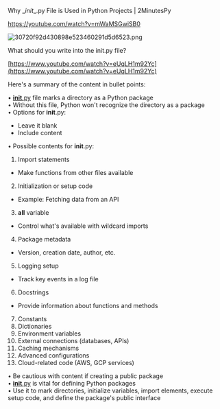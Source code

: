 Why _*init*\_.py File is Used in Python Projects | 2MinutesPy

https://youtube.com/watch?v=mWaMSGwiSB0

![30720f92d430898e523460291d5d6523.png](30720f92d430898e523460291d5d6523.png)

What should you write into the init.py file?

[https://www.youtube.com/watch?v=eUqLH1m92Yc](https://www.youtube.com/watch?v=eUqLH1m92Yc)  
  
Here's a summary of the content in bullet points:  
  
• [__init__.py](http://__init__.py/) file marks a directory as a Python package  
• Without this file, Python won't recognize the directory as a package  
• Options for __init__.py:  
- Leave it blank  
- Include content  
  
• Possible contents for __init__.py:  
1. Import statements  
- Make functions from other files available  
2. Initialization or setup code  
- Example: Fetching data from an API  
3. __all__ variable  
- Control what's available with wildcard imports  
4. Package metadata  
- Version, creation date, author, etc.  
5. Logging setup  
- Track key events in a log file  
6. Docstrings  
- Provide information about functions and methods  
7. Constants  
8. Dictionaries  
9. Environment variables  
10. External connections (databases, APIs)  
11. Caching mechanisms  
12. Advanced configurations  
13. Cloud-related code (AWS, GCP services)  
  
• Be cautious with content if creating a public package  
• [__init__.py](http://__init__.py/) is vital for defining Python packages  
• Use it to mark directories, initialize variables, import elements, execute setup code, and define the package's public interface